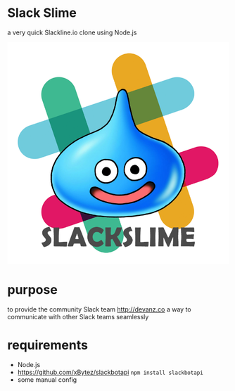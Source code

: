 # Slack Slime
a very quick Slackline.io clone using Node.js

![Slack Slime](slackslime.png?raw=true "Slack Slime")

# purpose
to provide the community Slack team http://devanz.co a way to communicate with other Slack teams seamlessly

# requirements
- Node.js
- https://github.com/xBytez/slackbotapi `npm install slackbotapi`
- some manual config

